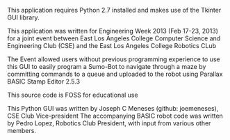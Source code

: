 This application requires Python 2.7 installed and makes use of the Tkinter GUI library.

This application was written for Engineering Week 2013 (Feb 17-23, 2013) for a joint event between
	East Los Angeles College Computer Science and Engineering Club (CSE)
		and the
	East Los Angeles College Robotics CLub

The Event allowed users without previous programming experience to use this GUI to easily program a Sumo-Bot to navigate through a maze by committing commands to a queue and uploaded to the robot using Parallax BASIC Stamp Editor 2.5.3

This source code is FOSS for educational use

This Python GUI was written by Joseph C Meneses (github: joemeneses), CSE Club Vice-president
The accompanying BASIC robot code was written by Pedro Lopez, Robotics Club President, with input from various other members.




